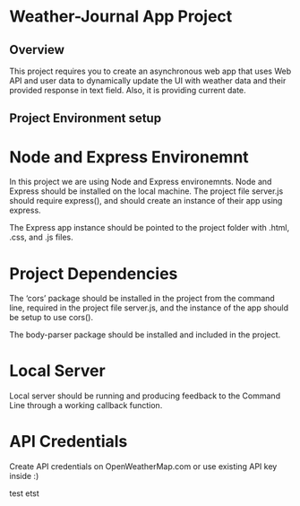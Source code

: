 # Weather-Journal App Project

## Overview
This project requires you to create an asynchronous web app that uses Web API and user data to dynamically update the UI with weather data and their provided response in text field. Also, it is providing current date.

## Project Environment setup
# Node and Express Environemnt
In this project we are using Node and Express environemnts. Node and Express should be installed on the local machine. The project file server.js should require express(), and should create an instance of their app using express.

The Express app instance should be pointed to the project folder with .html, .css, and .js files.

# Project Dependencies
The ‘cors’ package should be installed in the project from the command line, required in the project file server.js, and the instance of the app should be setup to use cors().

The body-parser package should be installed and included in the project.


# Local Server
Local server should be running and producing feedback to the Command Line through a working callback function.

# API Credentials
Create API credentials on OpenWeatherMap.com or use existing API key inside :)

test 
etst

